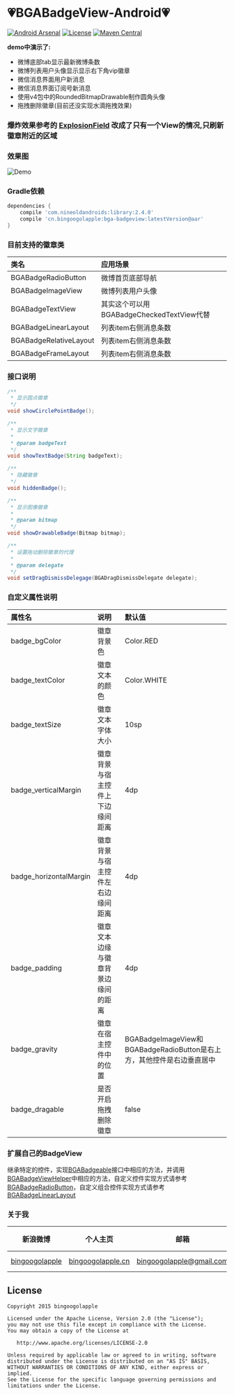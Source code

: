 :heartpulse:BGABadgeView-Android:heartpulse:
============

[![Android Arsenal](https://img.shields.io/badge/Android%20Arsenal-BGABadgeView-brightgreen.svg?style=flat)](http://android-arsenal.com/details/1/2106)
[![License](https://img.shields.io/badge/license-Apache%202-green.svg)](https://www.apache.org/licenses/LICENSE-2.0)
[![Maven Central](https://maven-badges.herokuapp.com/maven-central/cn.bingoogolapple/bga-badgeview/badge.svg)](https://maven-badges.herokuapp.com/maven-central/cn.bingoogolapple/bga-badgeview)

**demo中演示了:**
* 微博底部tab显示最新微博条数
* 微博列表用户头像显示显示右下角vip徽章
* 微信消息界面用户新消息
* 微信消息界面订阅号新消息
* 使用v4包中的RoundedBitmapDrawable制作圆角头像
* 拖拽删除徽章(目前还没实现水滴拖拽效果)

### 爆炸效果参考的 [ExplosionField](https://github.com/tyrantgit/ExplosionField) 改成了只有一个View的情况,只刷新徽章附近的区域

### 效果图
![Demo](http://7xk9dj.com1.z0.glb.clouddn.com/badge/screenshots/badge105.gif)

### Gradle依赖

```groovy
dependencies {
    compile 'com.nineoldandroids:library:2.4.0'
    compile 'cn.bingoogolapple:bga-badgeview:latestVersion@aar'
}
```

### 目前支持的徽章类

类名 | 应用场景
:----------- | :-----------
BGABadgeRadioButton | 微博首页底部导航
BGABadgeImageView | 微博列表用户头像
BGABadgeTextView | 其实这个可以用BGABadgeCheckedTextView代替
BGABadgeLinearLayout | 列表item右侧消息条数
BGABadgeRelativeLayout | 列表item右侧消息条数
BGABadgeFrameLayout | 列表item右侧消息条数

### 接口说明

```java
/**
 * 显示圆点徽章
 */
void showCirclePointBadge();

/**
 * 显示文字徽章
 *
 * @param badgeText
 */
void showTextBadge(String badgeText);

/**
 * 隐藏徽章
 */
void hiddenBadge();

/**
 * 显示图像徽章
 *
 * @param bitmap
 */
void showDrawableBadge(Bitmap bitmap);

/**
 * 设置拖动删除徽章的代理
 *
 * @param delegate
 */
void setDragDismissDelegage(BGADragDismissDelegate delegate);
```

### 自定义属性说明

属性名 | 说明 | 默认值
:----------- | :----------- | :-----------
badge_bgColor         | 徽章背景色        | Color.RED
badge_textColor         | 徽章文本的颜色        | Color.WHITE
badge_textSize         | 徽章文本字体大小        | 10sp
badge_verticalMargin         | 徽章背景与宿主控件上下边缘间距离        | 4dp
badge_horizontalMargin         | 徽章背景与宿主控件左右边缘间距离        | 4dp
badge_padding         | 徽章文本边缘与徽章背景边缘间的距离        | 4dp
badge_gravity         | 徽章在宿主控件中的位置        | BGABadgeImageView和BGABadgeRadioButton是右上方，其他控件是右边垂直居中
badge_dragable         | 是否开启拖拽删除徽章        | false

### 扩展自己的BadgeView

继承特定的控件，实现[BGABadgeable](https://github.com/bingoogolapple/BGABadgeView-Android/blob/master/library/src/main/java/cn/bingoogolapple/badgeview/BGABadgeable.java)接口中相应的方法，并调用[BGABadgeViewHelper](https://github.com/bingoogolapple/BGABadgeView-Android/blob/master/library/src/main/java/cn/bingoogolapple/badgeview/BGABadgeViewHelper.java)中相应的方法，自定义控件实现方式请参考[BGABadgeRadioButton](https://github.com/bingoogolapple/BGABadgeView-Android/blob/master/library/src/main/java/cn/bingoogolapple/badgeview/BGABadgeRadioButton.java)，自定义组合控件实现方式请参考[BGABadgeLinearLayout](https://github.com/bingoogolapple/BGABadgeView-Android/blob/master/library/src/main/java/cn/bingoogolapple/badgeview/BGABadgeLinearLayout.java)

### 关于我

| 新浪微博 | 个人主页 | 邮箱 | BGA系列开源库QQ群 |
| ------------ | ------------- | ------------ | ------------ |
| <a href="http://weibo.com/bingoogol" target="_blank">bingoogolapple</a> | <a  href="http://www.bingoogolapple.cn" target="_blank">bingoogolapple.cn</a>  | <a href="mailto:bingoogolapple@gmail.com" target="_blank">bingoogolapple@gmail.com</a> | ![BGA_CODE_CLUB](http://7xk9dj.com1.z0.glb.clouddn.com/BGA_CODE_CLUB.png?imageView2/2/w/200) |

## License

    Copyright 2015 bingoogolapple

    Licensed under the Apache License, Version 2.0 (the "License");
    you may not use this file except in compliance with the License.
    You may obtain a copy of the License at

       http://www.apache.org/licenses/LICENSE-2.0

    Unless required by applicable law or agreed to in writing, software
    distributed under the License is distributed on an "AS IS" BASIS,
    WITHOUT WARRANTIES OR CONDITIONS OF ANY KIND, either express or implied.
    See the License for the specific language governing permissions and
    limitations under the License.
